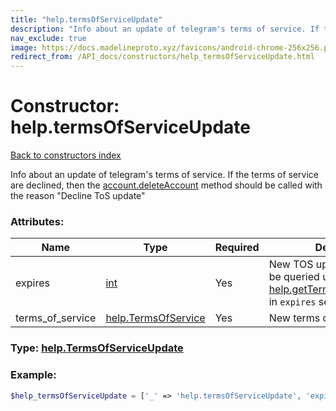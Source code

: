 ```yaml
---
title: "help.termsOfServiceUpdate"
description: "Info about an update of telegram's terms of service. If the terms of service are declined, then the account.deleteAccount method should be called with the reason 'Decline ToS update'"
nav_exclude: true
image: https://docs.madelineproto.xyz/favicons/android-chrome-256x256.png
redirect_from: /API_docs/constructors/help_termsOfServiceUpdate.html
---
```

# Constructor: help.termsOfServiceUpdate  
[Back to constructors index](/API_docs/constructors/index.html)



Info about an update of telegram's terms of service. If the terms of service are declined, then the [account.deleteAccount](../methods/account.deleteAccount.html) method should be called with the reason "Decline ToS update"

### Attributes:

| Name     |    Type       | Required | Description |
|----------|---------------|----------|-------------|
|expires|[int](/API_docs/types/int.html) | Yes|New TOS updates will have to be queried using [help.getTermsOfServiceUpdate](../methods/help.getTermsOfServiceUpdate.html) in `expires` seconds|
|terms\_of\_service|[help.TermsOfService](/API_docs/constructors/help.TermsOfService.html) | Yes|New terms of service|



### Type: [help.TermsOfServiceUpdate](/API_docs/types/help.TermsOfServiceUpdate.html)


### Example:

```php
$help_termsOfServiceUpdate = ['_' => 'help.termsOfServiceUpdate', 'expires' => int, 'terms_of_service' => help.TermsOfService];
```  
